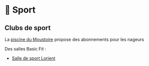 # 🏈 Sport

## Clubs de sport

La [piscine du Moustoire](https://piscine.lorient.bzh/) propose des abonnements pour les nageurs

Des salles Basic Fit :

- [Salle de sport Lorient](https://www.basic-fit.com/fr-fr/salle-de-sport/basic-fit-lorient-rue-georges-brassens-ad5ee5f177c74c9680b04958526aa765.html)
